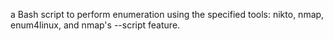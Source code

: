 a Bash script to perform enumeration using the specified tools: nikto, nmap, enum4linux, and nmap's --script feature.
